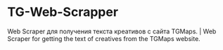 # TG-Web-Scrapper
Web Scraper для получения текста креативов с сайта TGMaps. | Web Scraper for getting the text of creatives from the TGMaps website.

